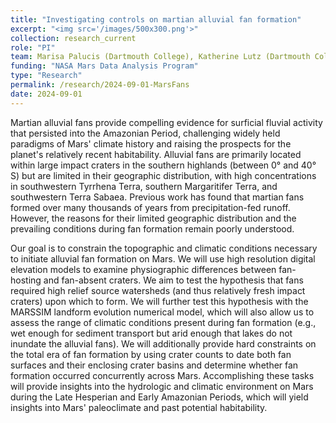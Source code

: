 ```yaml
---
title: "Investigating controls on martian alluvial fan formation"
excerpt: "<img src='/images/500x300.png'>"
collection: research_current
role: "PI"
team: Marisa Palucis (Dartmouth College), Katherine Lutz (Dartmouth College)
funding: "NASA Mars Data Analysis Program"
type: "Research"
permalink: /research/2024-09-01-MarsFans
date: 2024-09-01
---
```


Martian alluvial fans provide compelling evidence for surficial fluvial activity that persisted into the Amazonian Period, challenging widely held paradigms of Mars' climate history and raising the prospects for the planet's relatively recent habitability. Alluvial fans are primarily located within large impact craters in the southern highlands (between 0° and 40° S) but are limited in their geographic distribution, with high concentrations in southwestern Tyrrhena Terra, southern Margaritifer Terra, and southwestern Terra Sabaea. Previous work has found that martian fans formed over many thousands of years from precipitation-fed runoff. However, the reasons for their limited geographic distribution and the prevailing conditions during fan formation remain poorly understood.

Our goal is to constrain the topographic and climatic conditions necessary to initiate alluvial fan formation on Mars. We will use high resolution digital elevation models to examine physiographic differences between fan-hosting and fan-absent craters. We aim to test the hypothesis that fans required high relief source watersheds (and thus relatively fresh impact craters) upon which to form. We will further test this hypothesis with the MARSSIM landform evolution numerical model, which will also allow us to assess the range of climatic conditions present during fan formation (e.g., wet enough for sediment transport but arid enough that lakes do not inundate the alluvial fans). We will additionally provide hard constraints on the total era of fan formation by using crater counts to date both fan surfaces and their enclosing crater basins and determine whether fan formation occurred concurrently across Mars. Accomplishing these tasks will provide insights into the hydrologic and climatic environment on Mars during the Late Hesperian and Early Amazonian Periods, which will yield insights into Mars' paleoclimate and past potential habitability.

